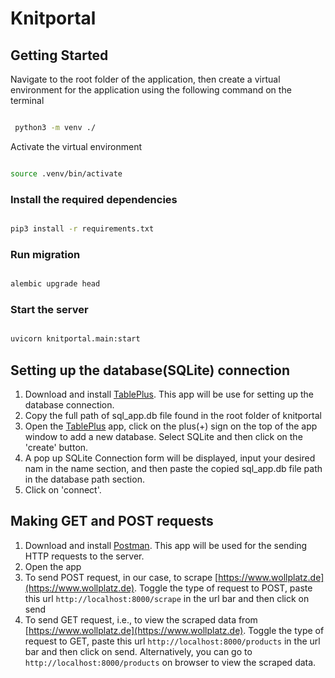 # Knitportal

## Getting Started

Navigate to the root folder of the application, then create a virtual environment for the application using the following command on the terminal

```zsh

 python3 -m venv ./
```

Activate the virtual environment

```zsh

source .venv/bin/activate
```

### Install the required dependencies

```zsh

pip3 install -r requirements.txt
```

### Run migration

```zsh

alembic upgrade head
```

### Start the server

```zsh

uvicorn knitportal.main:start
```

## Setting up the database(SQLite) connection

1. Download and install [TablePlus](https://tableplus.com/download). This app will be use for setting up the database connection.
2. Copy the full path of sql_app.db file found in the root folder of knitportal
3. Open the [TablePlus](https://tableplus.com/download) app, click on the plus(+) sign on the top of the app window to add a new database. Select SQLite and then click on the 'create' button.
4. A pop up SQLite Connection form will be displayed, input your desired nam in the name section, and then paste the copied sql_app.db file path in the database path section.
5. Click on 'connect'.

## Making GET and POST requests

1. Download and install <a href="https://www.postman.com/downloads/" target="_blank">Postman</a>. This app will be used for the sending HTTP requests to the server.
2. Open the app
3. To send POST request, in our case, to scrape [https://www.wollplatz.de](https://www.wollplatz.de). Toggle the type of request to POST, paste this url `http://localhost:8000/scrape` in the url bar and then click on send
4. To send GET request, i.e., to view the scraped data from [https://www.wollplatz.de](https://www.wollplatz.de). Toggle the type of request to GET, paste this url `http://localhost:8000/products` in the url bar and then click on send. Alternatively, you can go to `http://localhost:8000/products` on browser to view the scraped data.


